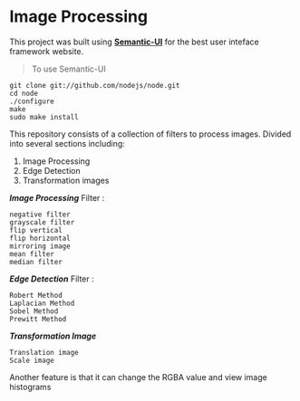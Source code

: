 # Image Processing 

This project was built using [**Semantic-UI**](https://semantic-ui.com/introduction/getting-started.html) for the best user inteface framework website.

> To use Semantic-UI 
```
git clone git://github.com/nodejs/node.git
cd node
./configure
make
sudo make install
```

This repository consists of a collection of filters to process images. Divided into several sections including:
1. Image Processing
2. Edge Detection
3. Transformation images


***Image Processing*** Filter :
```
negative filter
grayscale filter
flip vertical
flip horizontal
mirroring image
mean filter
median filter
```
***Edge Detection*** Filter :
```
Robert Method
Laplacian Method
Sobel Method
Prewitt Method
```

***Transformation Image***
```
Translation image
Scale image
```

Another feature is that it can change the RGBA value and view image histograms
